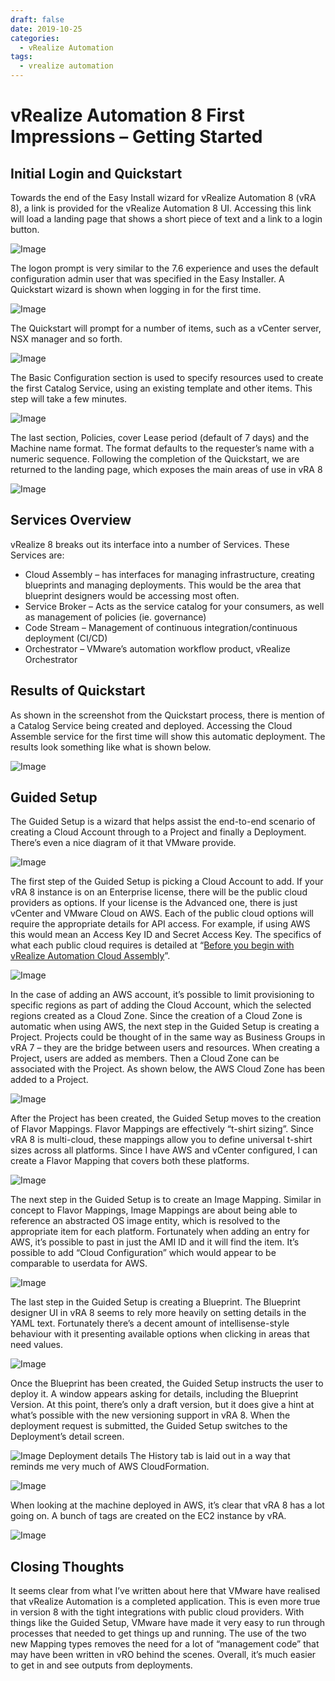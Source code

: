 ```yaml
---
draft: false
date: 2019-10-25
categories:
  - vRealize Automation
tags:
  - vrealize automation
---
```

# vRealize Automation 8 First Impressions – Getting Started

## Initial Login and Quickstart
Towards the end of the Easy Install wizard for vRealize Automation 8 (vRA 8), a link is provided for the vRealize Automation 8 UI. Accessing this link will load a landing page that shows a short piece of text and a link to a login button.

![Image](../media/2019-10-25-001.png)
<!-- more -->
The logon prompt is very similar to the 7.6 experience and uses the default configuration admin user that was specified in the Easy Installer. A Quickstart wizard is shown when logging in for the first time.

![Image](../media/2019-10-25-002.png)

The Quickstart will prompt for a number of items, such as a vCenter server, NSX manager and so forth.

![Image](../media/2019-10-25-003.png)

The Basic Configuration section is used to specify resources used to create the first Catalog Service, using an existing template and other items. This step will take a few minutes.

![Image](../media/2019-10-25-004.png)

The last section, Policies, cover Lease period (default of 7 days) and the Machine name format. The format defaults to the requester’s name with a numeric sequence. Following the completion of the Quickstart, we are returned to the landing page, which exposes the main areas of use in vRA 8

![Image](../media/2019-10-25-005.png)

## Services Overview
vRealize 8 breaks out its interface into a number of Services. These Services are:

* Cloud Assembly – has interfaces for managing infrastructure, creating blueprints and managing deployments. This would be the area that blueprint designers would be accessing most often.
* Service Broker – Acts as the service catalog for your consumers, as well as management of policies (ie. governance)
* Code Stream – Management of continuous integration/continuous deployment (CI/CD)
* Orchestrator – VMware’s automation workflow product, vRealize Orchestrator

## Results of Quickstart
As shown in the screenshot from the Quickstart process, there is mention of a Catalog Service being created and deployed. Accessing the Cloud Assemble service for the first time will show this automatic deployment. The results look something like what is shown below.

![Image](../media/2019-10-25-006.png)

## Guided Setup
The Guided Setup is a wizard that helps assist the end-to-end scenario of creating a Cloud Account through to a Project and finally a Deployment. There’s even a nice diagram of it that VMware provide.

![Image](../media/2019-10-25-007.png)

The first step of the Guided Setup is picking a Cloud Account to add. If your vRA 8 instance is on an Enterprise license, there will be the public cloud providers as options. If your license is the Advanced one, there is just vCenter and VMware Cloud on AWS. Each of the public cloud options will require the appropriate details for API access. For example, if using AWS this would mean an Access Key ID and Secret Access Key. The specifics of what each public cloud requires is detailed at “[Before you begin with vRealize Automation Cloud Assembly](https://docs.vmware.com/en/vRealize-Automation/8.0/Getting-Started-Cloud-Assembly/GUID-D319E5A5-558E-4E5D-A73E-C3A9412254A5.html)”.

![Image](../media/2019-10-25-008.png)

In the case of adding an AWS account, it’s possible to limit provisioning to specific regions as part of adding the Cloud Account, which the selected regions created as a Cloud Zone. Since the creation of a Cloud Zone is automatic when using AWS, the next step in the Guided Setup is creating a Project. Projects could be thought of in the same way as Business Groups in vRA 7 – they are the bridge between users and resources. When creating a Project, users are added as members. Then a Cloud Zone can be associated with the Project. As shown below, the AWS Cloud Zone has been added to a Project.

![Image](../media/2019-10-25-009.png)

After the Project has been created, the Guided Setup moves to the creation of Flavor Mappings. Flavor Mappings are effectively “t-shirt sizing”. Since vRA 8 is multi-cloud, these mappings allow you to define universal t-shirt sizes across all platforms. Since I have AWS and vCenter configured, I can create a Flavor Mapping that covers both these platforms.

![Image](../media/2019-10-25-010.png)

The next step in the Guided Setup is to create an Image Mapping. Similar in concept to Flavor Mappings, Image Mappings are about being able to reference an abstracted OS image entity, which is resolved to the appropriate item for each platform. Fortunately when adding an entry for AWS, it’s possible to past in just the AMI ID and it will find the item. It’s possible to add “Cloud Configuration” which would appear to be comparable to userdata for AWS.

![Image](../media/2019-10-25-011.png)

The last step in the Guided Setup is creating a Blueprint. The Blueprint designer UI in vRA 8 seems to rely more heavily on setting details in the YAML text. Fortunately there’s a decent amount of intellisense-style behaviour with it presenting available options when clicking in areas that need values.

![Image](../media/2019-10-25-012.png)

Once the Blueprint has been created, the Guided Setup instructs the user to deploy it. A window appears asking for details, including the Blueprint Version. At this point, there’s only a draft version, but it does give a hint at what’s possible with the new versioning support in vRA 8. When the deployment request is submitted, the Guided Setup switches to the Deployment’s detail screen.

![Image](../media/2019-10-25-013.png)
Deployment details
The History tab is laid out in a way that reminds me very much of AWS CloudFormation.

![Image](../media/2019-10-25-014.png)

When looking at the machine deployed in AWS, it’s clear that vRA 8 has a lot going on. A bunch of tags are created on the EC2 instance by vRA.

![Image](../media/2019-10-25-015.png)

## Closing Thoughts
It seems clear from what I’ve written about here that VMware have realised that vRealize Automation is a completed application. This is even more true in version 8 with the tight integrations with public cloud providers. With things like the Guided Setup, VMware have made it very easy to run through processes that needed to get things up and running. The use of the two new Mapping types removes the need for a lot of “management code” that may have been written in vRO behind the scenes. Overall, it’s much easier to get in and see outputs from deployments.
